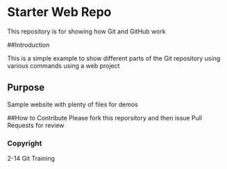 # Starter Web Repo

This repository is for showing how Git and GitHub work

##Introduction

This is a simple example to show different parts of the Git repository using various commands using a web project
## Purpose

Sample website with plenty of files for demos


##How to Contribute
Please fork this reporsitory and then issue Pull Requests for review


### Copyright
2-14 Git Training
